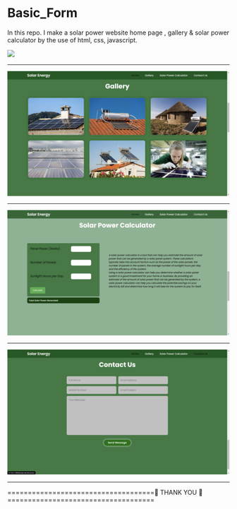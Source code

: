 # Basic_Form
In this repo. I make a solar power website home page , gallery &amp; solar power calculator by the use of html, css, javascript.

![](https://github.com/Shubham-Yadav003/FRONT_END/new/main/Basic_Form)
<hr>
<img src="https://github.com/VinayThakur04/Solar-Power-Calculator/blob/main/gallery.png" alt="">
<hr>
<img src="https://github.com/VinayThakur04/Solar-Power-Calculator/blob/main/calculator.png" alt="">
<hr>
<img src="https://github.com/VinayThakur04/Solar-Power-Calculator/blob/main/contact%20us.png" alt="">
<hr>
====================================🙏 THANK YOU 🙏====================================
